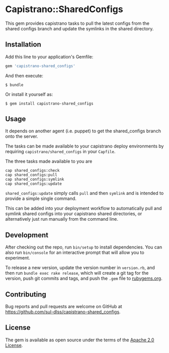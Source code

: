 # Capistrano::SharedConfigs

This gem provides capistrano tasks to pull the latest configs from the shared configs branch and update the symlinks in the shared directory.

## Installation

Add this line to your application's Gemfile:

```ruby
gem 'capistrano-shared_configs'
```

And then execute:

    $ bundle

Or install it yourself as:

    $ gem install capistrano-shared_configs

## Usage

It depends on another agent (i.e. puppet) to get the shared_configs branch onto the server.

The tasks can be made available to your capistrano deploy environments by requiring `capistrano/shared_configs` in your `Capfile`.

The three tasks made available to you are

```
cap shared_configs:check
cap shared_configs:pull
cap shared_configs:symlink
cap shared_configs:update
```

`shared_configs:update` simply calls `pull` and then `symlink` and is intended to provide a simple single command.

This can be added into your deployment workflow to automatically pull and symlink shared configs into your capistrano shared directories, or alternatively just run manually from the command line.

## Development

After checking out the repo, run `bin/setup` to install dependencies. You can also run `bin/console` for an interactive prompt that will allow you to experiment.

To release a new version, update the version number in `version.rb`, and then run `bundle exec rake release`, which will create a git tag for the version, push git commits and tags, and push the `.gem` file to [rubygems.org](https://rubygems.org).

## Contributing

Bug reports and pull requests are welcome on GitHub at https://github.com/sul-dlss/capistrano-shared_configs.


## License

The gem is available as open source under the terms of the [Apache 2.0 License](https://opensource.org/licenses/apache-2.0).
